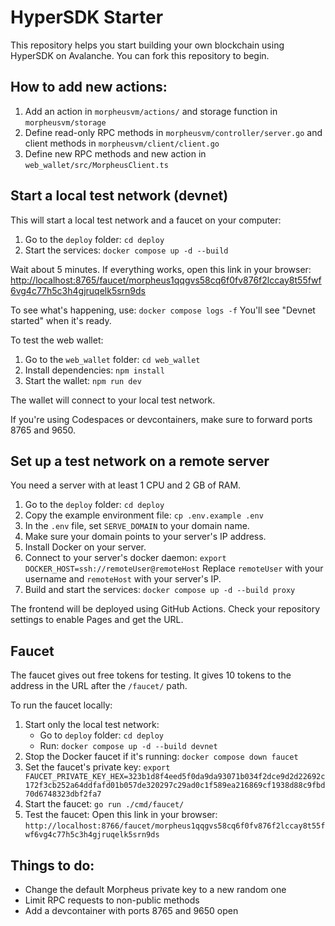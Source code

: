 # HyperSDK Starter

This repository helps you start building your own blockchain using HyperSDK on Avalanche. You can fork this repository to begin.

## How to add new actions:
1. Add an action in `morpheusvm/actions/` and storage function in `morpheusvm/storage`
2. Define read-only RPC methods in `morpheusvm/controller/server.go` and client methods in `morpheusvm/client/client.go`
3. Define new RPC methods and new action in `web_wallet/src/MorpheusClient.ts`

## Start a local test network (devnet)
This will start a local test network and a faucet on your computer:
1. Go to the `deploy` folder: `cd deploy`
2. Start the services: `docker compose up -d --build`

Wait about 5 minutes. If everything works, open this link in your browser:
[http://localhost:8765/faucet/morpheus1qqgvs58cq6f0fv876f2lccay8t55fwf6vg4c77h5c3h4gjruqelk5srn9ds](http://localhost:8765/faucet/morpheus1qqgvs58cq6f0fv876f2lccay8t55fwf6vg4c77h5c3h4gjruqelk5srn9ds)

To see what's happening, use: `docker compose logs -f`
You'll see "Devnet started" when it's ready.

To test the web wallet:
1. Go to the `web_wallet` folder: `cd web_wallet`
2. Install dependencies: `npm install`
3. Start the wallet: `npm run dev`

The wallet will connect to your local test network.

If you're using Codespaces or devcontainers, make sure to forward ports 8765 and 9650.

## Set up a test network on a remote server
You need a server with at least 1 CPU and 2 GB of RAM.

1. Go to the `deploy` folder: `cd deploy`
2. Copy the example environment file: `cp .env.example .env`
3. In the `.env` file, set `SERVE_DOMAIN` to your domain name.
4. Make sure your domain points to your server's IP address.
5. Install Docker on your server.
6. Connect to your server's docker daemon: `export DOCKER_HOST=ssh://remoteUser@remoteHost`
   Replace `remoteUser` with your username and `remoteHost` with your server's IP.
7. Build and start the services: `docker compose up -d --build proxy`

The frontend will be deployed using GitHub Actions. Check your repository settings to enable Pages and get the URL.

## Faucet
The faucet gives out free tokens for testing. It gives 10 tokens to the address in the URL after the `/faucet/` path.

To run the faucet locally:
1. Start only the local test network: 
   - Go to `deploy` folder: `cd deploy`
   - Run: `docker compose up -d --build devnet`
2. Stop the Docker faucet if it's running: `docker compose down faucet`
3. Set the faucet's private key: 
   `export FAUCET_PRIVATE_KEY_HEX=323b1d8f4eed5f0da9da93071b034f2dce9d2d22692c172f3cb252a64ddfafd01b057de320297c29ad0c1f589ea216869cf1938d88c9fbd70d6748323dbf2fa7`
4. Start the faucet: `go run ./cmd/faucet/`
5. Test the faucet: Open this link in your browser:
   `http://localhost:8766/faucet/morpheus1qqgvs58cq6f0fv876f2lccay8t55fwf6vg4c77h5c3h4gjruqelk5srn9ds`


## Things to do:
- Change the default Morpheus private key to a new random one
- Limit RPC requests to non-public methods
- Add a devcontainer with ports 8765 and 9650 open
